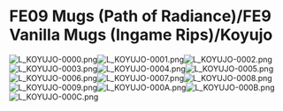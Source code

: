 # FE09 Mugs (Path of Radiance)/FE9 Vanilla Mugs (Ingame Rips)/Koyujo

![L_KOYUJO-0000.png](https://raw.githubusercontent.com/Klokinator/FE-Repo/main/Portrait%20Repository/FE09%20Mugs%20(Path%20of%20Radiance)/FE9%20Vanilla%20Mugs%20(Ingame%20Rips)/Koyujo/L_KOYUJO-0000.png "L_KOYUJO-0000.png")![L_KOYUJO-0001.png](https://raw.githubusercontent.com/Klokinator/FE-Repo/main/Portrait%20Repository/FE09%20Mugs%20(Path%20of%20Radiance)/FE9%20Vanilla%20Mugs%20(Ingame%20Rips)/Koyujo/L_KOYUJO-0001.png "L_KOYUJO-0001.png")![L_KOYUJO-0002.png](https://raw.githubusercontent.com/Klokinator/FE-Repo/main/Portrait%20Repository/FE09%20Mugs%20(Path%20of%20Radiance)/FE9%20Vanilla%20Mugs%20(Ingame%20Rips)/Koyujo/L_KOYUJO-0002.png "L_KOYUJO-0002.png")![L_KOYUJO-0003.png](https://raw.githubusercontent.com/Klokinator/FE-Repo/main/Portrait%20Repository/FE09%20Mugs%20(Path%20of%20Radiance)/FE9%20Vanilla%20Mugs%20(Ingame%20Rips)/Koyujo/L_KOYUJO-0003.png "L_KOYUJO-0003.png")![L_KOYUJO-0004.png](https://raw.githubusercontent.com/Klokinator/FE-Repo/main/Portrait%20Repository/FE09%20Mugs%20(Path%20of%20Radiance)/FE9%20Vanilla%20Mugs%20(Ingame%20Rips)/Koyujo/L_KOYUJO-0004.png "L_KOYUJO-0004.png")![L_KOYUJO-0005.png](https://raw.githubusercontent.com/Klokinator/FE-Repo/main/Portrait%20Repository/FE09%20Mugs%20(Path%20of%20Radiance)/FE9%20Vanilla%20Mugs%20(Ingame%20Rips)/Koyujo/L_KOYUJO-0005.png "L_KOYUJO-0005.png")![L_KOYUJO-0006.png](https://raw.githubusercontent.com/Klokinator/FE-Repo/main/Portrait%20Repository/FE09%20Mugs%20(Path%20of%20Radiance)/FE9%20Vanilla%20Mugs%20(Ingame%20Rips)/Koyujo/L_KOYUJO-0006.png "L_KOYUJO-0006.png")![L_KOYUJO-0007.png](https://raw.githubusercontent.com/Klokinator/FE-Repo/main/Portrait%20Repository/FE09%20Mugs%20(Path%20of%20Radiance)/FE9%20Vanilla%20Mugs%20(Ingame%20Rips)/Koyujo/L_KOYUJO-0007.png "L_KOYUJO-0007.png")![L_KOYUJO-0008.png](https://raw.githubusercontent.com/Klokinator/FE-Repo/main/Portrait%20Repository/FE09%20Mugs%20(Path%20of%20Radiance)/FE9%20Vanilla%20Mugs%20(Ingame%20Rips)/Koyujo/L_KOYUJO-0008.png "L_KOYUJO-0008.png")![L_KOYUJO-0009.png](https://raw.githubusercontent.com/Klokinator/FE-Repo/main/Portrait%20Repository/FE09%20Mugs%20(Path%20of%20Radiance)/FE9%20Vanilla%20Mugs%20(Ingame%20Rips)/Koyujo/L_KOYUJO-0009.png "L_KOYUJO-0009.png")![L_KOYUJO-000A.png](https://raw.githubusercontent.com/Klokinator/FE-Repo/main/Portrait%20Repository/FE09%20Mugs%20(Path%20of%20Radiance)/FE9%20Vanilla%20Mugs%20(Ingame%20Rips)/Koyujo/L_KOYUJO-000A.png "L_KOYUJO-000A.png")![L_KOYUJO-000B.png](https://raw.githubusercontent.com/Klokinator/FE-Repo/main/Portrait%20Repository/FE09%20Mugs%20(Path%20of%20Radiance)/FE9%20Vanilla%20Mugs%20(Ingame%20Rips)/Koyujo/L_KOYUJO-000B.png "L_KOYUJO-000B.png")![L_KOYUJO-000C.png](https://raw.githubusercontent.com/Klokinator/FE-Repo/main/Portrait%20Repository/FE09%20Mugs%20(Path%20of%20Radiance)/FE9%20Vanilla%20Mugs%20(Ingame%20Rips)/Koyujo/L_KOYUJO-000C.png "L_KOYUJO-000C.png")